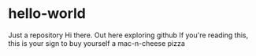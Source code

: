 # hello-world
Just a repository
Hi there. Out here exploring github
If you're reading this, this is your sign to buy yourself a mac-n-cheese pizza
